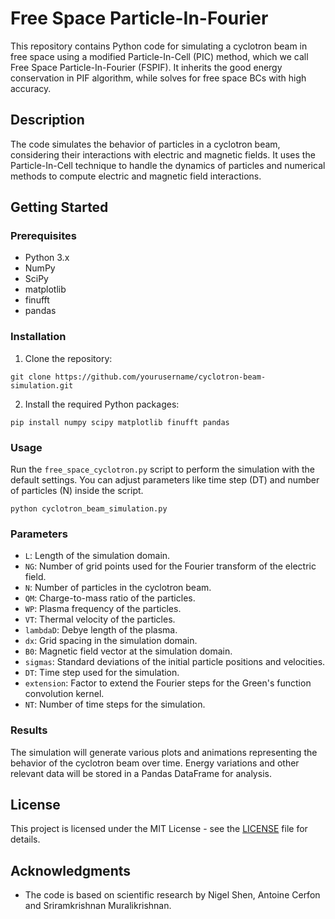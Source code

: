 # Free Space Particle-In-Fourier

This repository contains Python code for simulating a cyclotron beam in free space using a modified Particle-In-Cell (PIC) method, which we call Free Space Particle-In-Fourier (FSPIF). It inherits the good energy conservation in PIF algorithm, while solves for free space BCs with high accuracy.

## Description

The code simulates the behavior of particles in a cyclotron beam, considering their interactions with electric and magnetic fields. It uses the Particle-In-Cell technique to handle the dynamics of particles and numerical methods to compute electric and magnetic field interactions.

## Getting Started

### Prerequisites

- Python 3.x
- NumPy
- SciPy
- matplotlib
- finufft
- pandas

### Installation

1. Clone the repository:

```
git clone https://github.com/yourusername/cyclotron-beam-simulation.git
```

2. Install the required Python packages:

```
pip install numpy scipy matplotlib finufft pandas
```

### Usage

Run the `free_space_cyclotron.py` script to perform the simulation with the default settings. You can adjust parameters like time step (DT) and number of particles (N) inside the script.

```
python cyclotron_beam_simulation.py
```

### Parameters

- `L`: Length of the simulation domain.
- `NG`: Number of grid points used for the Fourier transform of the electric field.
- `N`: Number of particles in the cyclotron beam.
- `QM`: Charge-to-mass ratio of the particles.
- `WP`: Plasma frequency of the particles.
- `VT`: Thermal velocity of the particles.
- `lambdaD`: Debye length of the plasma.
- `dx`: Grid spacing in the simulation domain.
- `B0`: Magnetic field vector at the simulation domain.
- `sigmas`: Standard deviations of the initial particle positions and velocities.
- `DT`: Time step used for the simulation.
- `extension`: Factor to extend the Fourier steps for the Green's function convolution kernel.
- `NT`: Number of time steps for the simulation.

### Results

The simulation will generate various plots and animations representing the behavior of the cyclotron beam over time. Energy variations and other relevant data will be stored in a Pandas DataFrame for analysis.

## License

This project is licensed under the MIT License - see the [LICENSE](LICENSE) file for details.

## Acknowledgments

- The code is based on scientific research by Nigel Shen, Antoine Cerfon and Sriramkrishnan Muralikrishnan.

